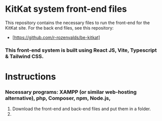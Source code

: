 # KitKat system front-end files

This repository contains the necessary files to run the front-end for the KitKat site.
For the back end files, see this repository:
- [https://github.com/r-rozenvalds/be-kitkat]

### This front-end system is built using React JS, Vite, Typescript & Tailwind CSS.

# Instructions 

### Necessary programs: XAMPP (or similar web-hosting alternative), php, Composer, npm, Node.js,

1. Download the front-end and back-end files and put them in a folder.
2. 
